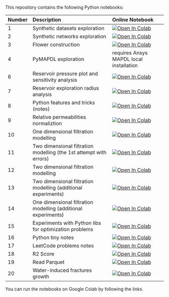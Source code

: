 This repository contains the following Python notebooks:

Number | Description | Online Notebook
:----|:------------|:----------------
1 | Synthetic datasets exploration | [![Open In Colab](https://colab.research.google.com/assets/colab-badge.svg)](https://colab.research.google.com/github/mualal/notebooks-source/blob/master/1_synthetic_datasets_topology.ipynb)
2 | Synthetic networks exploration | [![Open In Colab](https://colab.research.google.com/assets/colab-badge.svg)](https://colab.research.google.com/github/mualal/notebooks-source/blob/master/2_synthetic_networks.ipynb)
3 | Flower construction | [![Open In Colab](https://colab.research.google.com/assets/colab-badge.svg)](https://colab.research.google.com/github/mualal/notebooks-source/blob/master/3_flower.ipynb)
4 | PyMAPDL exploration | requires Ansys MAPDL local installation
6 | Reservoir pressure plot and sensitivity analysis | [![Open In Colab](https://colab.research.google.com/assets/colab-badge.svg)](https://colab.research.google.com/github/mualal/notebooks-source/blob/master/6_pressure.ipynb)
7 | Reservoir exploration radius analysis | [![Open In Colab](https://colab.research.google.com/assets/colab-badge.svg)](https://colab.research.google.com/github/mualal/notebooks-source/blob/master/7_exploration_radius.ipynb)
8 | Python features and tricks (notes) | [![Open In Colab](https://colab.research.google.com/assets/colab-badge.svg)](https://colab.research.google.com/github/mualal/notebooks-source/blob/master/8_python_features_and_tricks.ipynb)
9 | Relative permeabilities normaliztion | [![Open In Colab](https://colab.research.google.com/assets/colab-badge.svg)](https://colab.research.google.com/github/mualal/notebooks-source/blob/master/9_labdata_relative_permeabilities.ipynb)
10 | One dimensional filtration modelling | [![Open In Colab](https://colab.research.google.com/assets/colab-badge.svg)](https://colab.research.google.com/github/mualal/notebooks-source/blob/master/10_one_dimensional_filtration.ipynb)
11 | Two dimensional filtration modelling (the 1st attempt with errors) | [![Open In Colab](https://colab.research.google.com/assets/colab-badge.svg)](https://colab.research.google.com/github/mualal/notebooks-source/blob/master/11_two_dimensional_filtration.ipynb)
12 | Two dimensional filtration modelling | [![Open In Colab](https://colab.research.google.com/assets/colab-badge.svg)](https://colab.research.google.com/github/mualal/notebooks-source/blob/master/12_two_dimensional_filtration.ipynb)
13 | Two dimensional filtration modelling (additional experiments) | [![Open In Colab](https://colab.research.google.com/assets/colab-badge.svg)](https://colab.research.google.com/github/mualal/notebooks-source/blob/master/13_two_dimensional_filtration.ipynb)
14 | One dimensional filtration modelling (additional experiments) | [![Open In Colab](https://colab.research.google.com/assets/colab-badge.svg)](https://colab.research.google.com/github/mualal/notebooks-source/blob/master/14_1D_filtration_experiments.ipynb)
15 | Experiments with Python libs for optimization problems | [![Open In Colab](https://colab.research.google.com/assets/colab-badge.svg)](https://colab.research.google.com/github/mualal/notebooks-source/blob/master/15_optimization_experiments.ipynb)
16 | Python tiny notes | [![Open In Colab](https://colab.research.google.com/assets/colab-badge.svg)](https://colab.research.google.com/github/mualal/notebooks-source/blob/master/16_python_tiny_notes.ipynb)
17 | LeetCode problems notes | [![Open In Colab](https://colab.research.google.com/assets/colab-badge.svg)](https://colab.research.google.com/github/mualal/notebooks-source/blob/master/17_leetcode_problems.ipynb)
18 | R2 Score | [![Open In Colab](https://colab.research.google.com/assets/colab-badge.svg)](https://colab.research.google.com/github/mualal/notebooks-source/blob/master/18_r2_experiments.ipynb)
19 | Read Parquet | [![Open In Colab](https://colab.research.google.com/assets/colab-badge.svg)](https://colab.research.google.com/github/mualal/notebooks-source/blob/master/19_parquet.ipynb)
20 | Water-induced fractures growth | [![Open In Colab](https://colab.research.google.com/assets/colab-badge.svg)](https://colab.research.google.com/github/mualal/notebooks-source/blob/master/20_water_induced_fractures_growth.ipynb)


You can run the notebooks on Google Colab by following the links.
